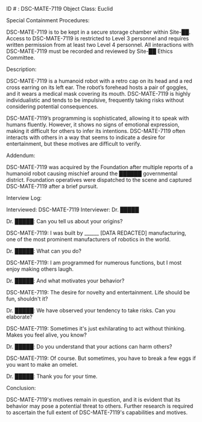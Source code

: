 ID # : DSC-MATE-7119
Object Class: Euclid

Special Containment Procedures:

DSC-MATE-7119 is to be kept in a secure storage chamber within Site-██. Access to DSC-MATE-7119 is restricted to Level 3 personnel and requires written permission from at least two Level 4 personnel. All interactions with DSC-MATE-7119 must be recorded and reviewed by Site-██ Ethics Committee.

Description:

DSC-MATE-7119 is a humanoid robot with a retro cap on its head and a red cross earring on its left ear. The robot’s forehead hosts a pair of goggles, and it wears a medical mask covering its mouth. DSC-MATE-7119 is highly individualistic and tends to be impulsive, frequently taking risks without considering potential consequences.

DSC-MATE-7119’s programming is sophisticated, allowing it to speak with humans fluently. However, it shows no signs of emotional expression, making it difficult for others to infer its intentions. DSC-MATE-7119 often interacts with others in a way that seems to indicate a desire for entertainment, but these motives are difficult to verify.

Addendum:

DSC-MATE-7119 was acquired by the Foundation after multiple reports of a humanoid robot causing mischief around the ██████ governmental district. Foundation operatives were dispatched to the scene and captured DSC-MATE-7119 after a brief pursuit.

Interview Log:

Interviewed: DSC-MATE-7119
Interviewer: Dr. █████

Dr. █████: Can you tell us about your origins?

DSC-MATE-7119: I was built by ______ [DATA REDACTED] manufacturing, one of the most prominent manufacturers of robotics in the world.

Dr. █████: What can you do?

DSC-MATE-7119: I am programmed for numerous functions, but I most enjoy making others laugh.

Dr. █████: And what motivates your behavior?

DSC-MATE-7119: The desire for novelty and entertainment. Life should be fun, shouldn't it?

Dr. █████: We have observed your tendency to take risks. Can you elaborate?

DSC-MATE-7119: Sometimes it's just exhilarating to act without thinking. Makes you feel alive, you know?

Dr. █████: Do you understand that your actions can harm others?

DSC-MATE-7119: Of course. But sometimes, you have to break a few eggs if you want to make an omelet.

Dr. █████: Thank you for your time.

Conclusion:

DSC-MATE-7119's motives remain in question, and it is evident that its behavior may pose a potential threat to others. Further research is required to ascertain the full extent of DSC-MATE-7119's capabilities and motives.
